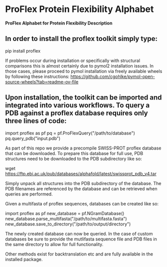 # ProFlex Protein Flexibility Alphabet
**ProFlex Alphabet for Protein Flexibility Description**

## In order to install the proflex toolkit simply type:

pip install proflex

If problems occur during installation or specifically with structural comparisons this is almost certainly due to pymol2 installation issues. In those cases, please proceed to pymol installation via freely available wheels by following these instructions: https://github.com/cgohlke/pymol-open-source-wheels?tab=readme-ov-file

## Upon installation, the toolkit can be imported and integrated into various workflows. To query a PDB against a proflex database requires only three lines of code:

import proflex as pf
pq = pf.ProFlexQuery("/path/to/database")
pq.query_pdb("input.pdb")

As part of this repo we provide a precompile SWISS-PROT proflex database that can be downloaded. To prepare this database for full use, PDB structures need to be downloaded to the PDB subdirectory like so:

wget https://ftp.ebi.ac.uk/pub/databases/alphafold/latest/swissprot_pdb_v4.tar

Simply unpack all structures into the PDB subdirectory of the database. The PDB filenames are referenced by the database and can be retrieved when queries are performed.

Given a multifasta of proflex sequences, databases can be created like so:

import proflex as pf
new_database = pf.NGramDatabase()
new_database.parse_multifasta("/path/to/multifasta.fasta")
new_database.save_to_directory("/path/to/output/directory")

The newly created database can now be queried. In the case of custom databases be sure to provide the mutlifasta sequence file and PDB files in the same directory to allow for full functionality.

Other methods exist for backtranslation etc and are fully available in the installed package. 



